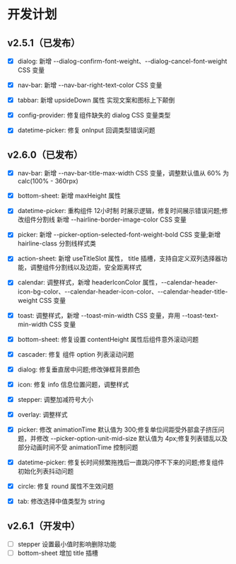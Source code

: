 # 开发计划

## v2.5.1（已发布）

- [x] dialog: 新增 --dialog-confirm-font-weight、--dialog-cancel-font-weight CSS 变量
- [x] nav-bar: 新增 --nav-bar-right-text-color CSS 变量
- [x] tabbar: 新增 upsideDown 属性 实现文案和图标上下颠倒
- [x] config-provider: 修复组件缺失的 dialog CSS 变量类型
- [x] datetime-picker: 修复 onInput 回调类型错误问题


## v2.6.0（已发布）

- [x] nav-bar: 新增 --nav-bar-title-max-width CSS 变量，调整默认值从 60% 为 calc(100% - 360rpx)
- [x] bottom-sheet: 新增 maxHeight 属性
- [x] datetime-picker: 重构组件 12小时制 时展示逻辑，修复时间展示错误问题;修改组件分割线 新增 --hairline-border-image-color CSS 变量
- [x] picker: 新增 --picker-option-selected-font-weight-bold CSS 变量;新增 hairline-class 分割线样式类
- [x] action-sheet: 新增 useTitleSlot 属性， title 插槽，支持自定义双列选择器功能，调整组件分割线以及边距，安全距离样式
- [x] calendar: 调整样式，新增 headerIconColor 属性，--calendar-header-icon-bg-color、--calendar-header-icon-color、--calendar-header-title-weight CSS 变量
- [x] toast: 调整样式，新增 --toast-min-width CSS 变量，弃用 --toast-text-min-width CSS 变量
- [x] bottom-sheet: 修复设置 contentHeight 属性后组件意外滚动问题
- [x] cascader: 修复 组件 option 列表滚动问题
- [x] dialog: 修复垂直居中问题;修改弹框背景颜色
- [x] icon: 修复 info 信息位置问题，调整样式
- [x] stepper: 调整加减符号大小
- [x] overlay: 调整样式
- [x] picker: 修改 animationTime 默认值为 300;修复单位间距受外部盒子挤压问题，并修改 --picker-option-unit-mid-size 默认值为 4px;修复列表错乱以及部分动画时间不受 animationTime 控制问题
- [x] datetime-picker: 修复长时间频繁拖拽后一直跳闪停不下来的问题;修复组件初始化列表抖动问题
- [x] circle: 修复 round 属性不生效问题
- [x] tab: 修改选择中值类型为 string


## v2.6.1（开发中）

- [ ] stepper 设置最小值时影响删除功能
- [ ] bottom-sheet 增加 title 插槽
